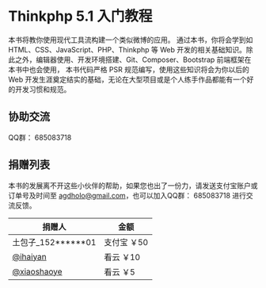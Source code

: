 # Thinkphp 5.1 入门教程

本书将教你使用现代工具流构建一个类似微博的应用。 通过本书，你将会学到如 HTML、CSS、JavaScript、PHP、Thinkphp 等 Web 开发的相关基础知识。除此之外，编辑器使用、开发环境搭建、Git、Composer、Bootstrap 前端框架在本书中也会使用， 本书代码严格 PSR 规范编写，使用这些知识将会为你以后的 Web 开发生涯奠定结实的基础，无论在大型项目或是个人练手作品都能有一个好的开发习惯和规范。

## 协助交流

QQ群： 685083718

## 捐赠列表

本书的发展离不开这些小伙伴的帮助，如果您也出了一份力，请发送支付宝账户或订单号及时间至 agdholo@gmail.com，也可以加入QQ群： 685083718 进行交流反馈。

捐赠人 | 金额
------------ | -------------
土包子_152******01 | 支付宝 ￥50
[@ihaiyan](https://www.kancloud.cn/@ihaiyan) | 看云 ￥10
[@xiaoshaoye](https://www.kancloud.cn/@xiaoshaoye) | 看云 ￥5
